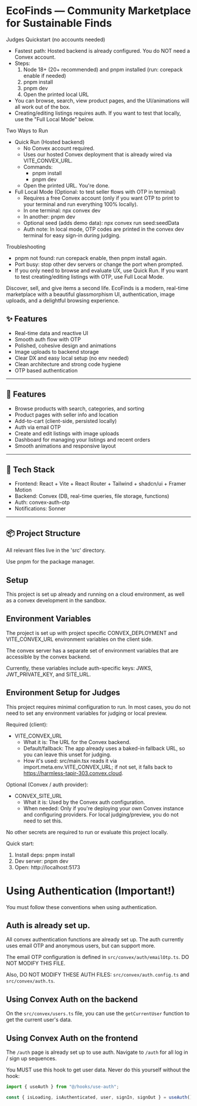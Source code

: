 # EcoFinds — Community Marketplace for Sustainable Finds

Judges Quickstart (no accounts needed)
- Fastest path: Hosted backend is already configured. You do NOT need a Convex account.
- Steps:
  1) Node 18+ (20+ recommended) and pnpm installed (run: corepack enable if needed)
  2) pnpm install
  3) pnpm dev
  4) Open the printed local URL
- You can browse, search, view product pages, and the UI/animations will all work out of the box.
- Creating/editing listings requires auth. If you want to test that locally, use the "Full Local Mode" below.

Two Ways to Run
- Quick Run (Hosted backend)
  - No Convex account required.
  - Uses our hosted Convex deployment that is already wired via VITE_CONVEX_URL.
  - Commands:
    - pnpm install
    - pnpm dev
  - Open the printed URL. You're done.
- Full Local Mode (Optional: to test seller flows with OTP in terminal)
  - Requires a free Convex account (only if you want OTP to print to your terminal and run everything 100% locally).
  - In one terminal: npx convex dev
  - In another: pnpm dev
  - Optional seed (adds demo data): npx convex run seed:seedData
  - Auth note: In local mode, OTP codes are printed in the convex dev terminal for easy sign-in during judging.

Troubleshooting
- pnpm not found: run corepack enable, then pnpm install again.
- Port busy: stop other dev servers or change the port when prompted.
- If you only need to browse and evaluate UX, use Quick Run. If you want to test creating/editing listings with OTP, use Full Local Mode.


Discover, sell, and give items a second life. EcoFinds is a modern, real-time marketplace with a beautiful glassmorphism UI, authentication, image uploads, and a delightful browsing experience.

## ✨ Features
- Real-time data and reactive UI
- Smooth auth flow with OTP
- Polished, cohesive design and animations
- Image uploads to backend storage
- Clear DX and easy local setup (no env needed)
- Clean architecture and strong code hygiene
- OTP based authentication

---

## 🚀 Features
- Browse products with search, categories, and sorting
- Product pages with seller info and location
- Add-to-cart (client-side, persisted locally)
- Auth via email OTP
- Create and edit listings with image uploads
- Dashboard for managing your listings and recent orders
- Smooth animations and responsive layout

---

## 🧰 Tech Stack
- Frontend: React + Vite + React Router + Tailwind + shadcn/ui + Framer Motion
- Backend: Convex (DB, real-time queries, file storage, functions)
- Auth: convex-auth-otp
- Notifications: Sonner

---

## 📦 Project Structure

All relevant files live in the 'src' directory.

Use pnpm for the package manager.

## Setup

This project is set up already and running on a cloud environment, as well as a convex development in the sandbox.

## Environment Variables

The project is set up with project specific CONVEX_DEPLOYMENT and VITE_CONVEX_URL environment variables on the client side.

The convex server has a separate set of environment variables that are accessible by the convex backend.

Currently, these variables include auth-specific keys: JWKS, JWT_PRIVATE_KEY, and SITE_URL.

## Environment Setup for Judges

This project requires minimal configuration to run. In most cases, you do not need to set any environment variables for judging or local preview.

Required (client):
- VITE_CONVEX_URL
  - What it is: The URL for the Convex backend.
  - Default/fallback: The app already uses a baked-in fallback URL, so you can leave this unset for judging.
  - How it's used: src/main.tsx reads it via import.meta.env.VITE_CONVEX_URL; if not set, it falls back to https://harmless-tapir-303.convex.cloud.

Optional (Convex / auth provider):
- CONVEX_SITE_URL
  - What it is: Used by the Convex auth configuration.
  - When needed: Only if you're deploying your own Convex instance and configuring providers. For local judging/preview, you do not need to set this.

No other secrets are required to run or evaluate this project locally.

Quick start:
1) Install deps: pnpm install
2) Dev server: pnpm dev
3) Open: http://localhost:5173

# Using Authentication (Important!)

You must follow these conventions when using authentication.

## Auth is already set up.

All convex authentication functions are already set up. The auth currently uses email OTP and anonymous users, but can support more.

The email OTP configuration is defined in `src/convex/auth/emailOtp.ts`. DO NOT MODIFY THIS FILE.

Also, DO NOT MODIFY THESE AUTH FILES: `src/convex/auth.config.ts` and `src/convex/auth.ts`.

## Using Convex Auth on the backend

On the `src/convex/users.ts` file, you can use the `getCurrentUser` function to get the current user's data.

## Using Convex Auth on the frontend

The `/auth` page is already set up to use auth. Navigate to `/auth` for all log in / sign up sequences.

You MUST use this hook to get user data. Never do this yourself without the hook:
```typescript
import { useAuth } from "@/hooks/use-auth";

const { isLoading, isAuthenticated, user, signIn, signOut } = useAuth();
```

